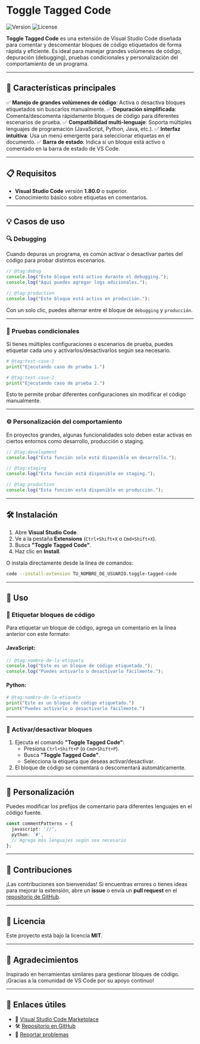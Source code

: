 
# Toggle Tagged Code

![Version](https://img.shields.io/badge/version-1.0.0-blue) ![License](https://img.shields.io/badge/license-MIT-green)

**Toggle Tagged Code** es una extensión de Visual Studio Code diseñada para comentar y descomentar bloques de código etiquetados de forma rápida y eficiente. Es ideal para manejar grandes volúmenes de código, depuración (debugging), pruebas condicionales y personalización del comportamiento de un programa.

---

## 🚀 Características principales

✅ **Manejo de grandes volúmenes de código**: Activa o desactiva bloques etiquetados sin buscarlos manualmente.
✅ **Depuración simplificada**: Comenta/descomenta rápidamente bloques de código para diferentes escenarios de prueba.
✅ **Compatibilidad multi-lenguaje**: Soporta múltiples lenguajes de programación (JavaScript, Python, Java, etc.).
✅ **Interfaz intuitiva**: Usa un menú emergente para seleccionar etiquetas en el documento.
✅ **Barra de estado**: Indica si un bloque está activo o comentado en la barra de estado de VS Code.

---

## 📋 Requisitos

- **Visual Studio Code** versión **1.80.0** o superior.
- Conocimiento básico sobre etiquetas en comentarios.

---

## 💡 Casos de uso

### 🔍 Debugging
Cuando depuras un programa, es común activar o desactivar partes del código para probar distintos escenarios.

```javascript
// @tag:debug
console.log("Este bloque está activo durante el debugging.");
console.log("Aquí puedes agregar logs adicionales.");

// @tag:production
console.log("Este bloque está activo en producción.");
```

Con un solo clic, puedes alternar entre el bloque de `debugging` y `producción`.

---

### 🧪 Pruebas condicionales
Si tienes múltiples configuraciones o escenarios de prueba, puedes etiquetar cada uno y activarlos/desactivarlos según sea necesario.

```python
# @tag:test-case-1
print("Ejecutando caso de prueba 1.")

# @tag:test-case-2
print("Ejecutando caso de prueba 2.")
```

Esto te permite probar diferentes configuraciones sin modificar el código manualmente.

---

### ⚙️ Personalización del comportamiento
En proyectos grandes, algunas funcionalidades solo deben estar activas en ciertos entornos como desarrollo, producción o staging.

```javascript
// @tag:development
console.log("Esta función solo está disponible en desarrollo.");

// @tag:staging
console.log("Esta función está disponible en staging.");

// @tag:production
console.log("Esta función está disponible en producción.");
```

---

## 🛠️ Instalación

1. Abre **Visual Studio Code**.
2. Ve a la pestaña **Extensions** (`Ctrl+Shift+X` o `Cmd+Shift+X`).
3. Busca **"Toggle Tagged Code"**.
4. Haz clic en **Install**.

O instala directamente desde la línea de comandos:

```bash
code --install-extension TU_NOMBRE_DE_USUARIO.toggle-tagged-code
```

---

## 📝 Uso

### 📌 Etiquetar bloques de código
Para etiquetar un bloque de código, agrega un comentario en la línea anterior con este formato:

#### JavaScript:
```javascript
// @tag:nombre-de-la-etiqueta
console.log("Este es un bloque de código etiquetado.");
console.log("Puedes activarlo o desactivarlo fácilmente.");
```

#### Python:
```python
# @tag:nombre-de-la-etiqueta
print("Este es un bloque de código etiquetado.")
print("Puedes activarlo o desactivarlo fácilmente.")
```

---

### 🔄 Activar/desactivar bloques

1. Ejecuta el comando **"Toggle Tagged Code"**:
   - Presiona `Ctrl+Shift+P` (o `Cmd+Shift+P`).
   - Busca **"Toggle Tagged Code"**.
   - Selecciona la etiqueta que deseas activar/desactivar.
2. El bloque de código se comentará o descomentará automáticamente.

---

## 🎨 Personalización
Puedes modificar los prefijos de comentario para diferentes lenguajes en el código fuente.

```typescript
const commentPatterns = {
  javascript: '//',
  python: '#',
  // Agrega más lenguajes según sea necesario
};
```

---

## 🤝 Contribuciones
¡Las contribuciones son bienvenidas! Si encuentras errores o tienes ideas para mejorar la extensión, abre un **issue** o envía un **pull request** en el [repositorio de GitHub](#).

---

## 📜 Licencia

Este proyecto está bajo la licencia **MIT**.

---

## 🙏 Agradecimientos
Inspirado en herramientas similares para gestionar bloques de código. ¡Gracias a la comunidad de VS Code por su apoyo continuo!

---

## 🔗 Enlaces útiles

- 📌 [Visual Studio Code Marketplace](#)
- 🛠️ [Repositorio en GitHub](#)
- 🐞 [Reportar problemas](#)

